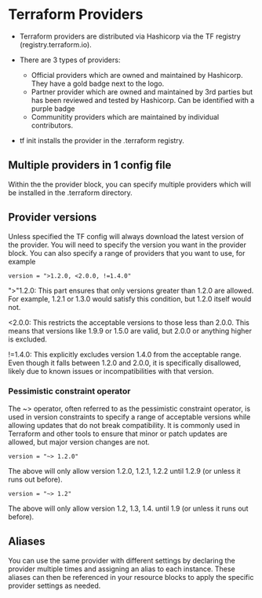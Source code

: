 # Terraform Providers

* Terraform providers are distributed via Hashicorp via the TF registry (registry.terraform.io).

* There are 3 types of providers:

    * Official providers which are owned and maintained by Hashicorp. They have a gold badge next to the logo.
    * Partner provider which are owned and maintained by 3rd parties but has been reviewed and tested by Hashicorp. Can be identified with a purple badge
    * Communitity providers which are maintained by individual contributors. 

* tf init installs the provider in the .terraform registry. 

## Multiple providers in 1 config file

Within the the provider block, you can specify multiple providers which will be installed in the .terraform directory.

## Provider versions

Unless specified the TF config will always download the latest version of the provider. You will need to specify the version you want in the provider block. You can also specify a range of providers that you want to use, for example

```
version = ">1.2.0, <2.0.0, !=1.4.0"
```

">"1.2.0: This part ensures that only versions greater than 1.2.0 are allowed. For example, 1.2.1 or 1.3.0 would satisfy this condition, but 1.2.0 itself would not.

<2.0.0: This restricts the acceptable versions to those less than 2.0.0. This means that versions like 1.9.9 or 1.5.0 are valid, but 2.0.0 or anything higher is excluded.

!=1.4.0: This explicitly excludes version 1.4.0 from the acceptable range. Even though it falls between 1.2.0 and 2.0.0, it is specifically disallowed, likely due to known issues or incompatibilities with that version.


### Pessimistic constraint operator

The ~> operator, often referred to as the pessimistic constraint operator, is used in version constraints to specify a range of acceptable versions while allowing updates that do not break compatibility. It is commonly used in Terraform and other tools to ensure that minor or patch updates are allowed, but major version changes are not.

```
version = "~> 1.2.0"
```

The above will only allow version 1.2.0, 1.2.1, 1.2.2 until 1.2.9 (or unless it runs out before).

```
version = "~> 1.2"
```

The above will only allow version 1.2, 1.3, 1.4. until 1.9 (or unless it runs out before).

## Aliases

You can use the same provider with different settings by declaring the provider multiple times and assigning an alias to each instance. These aliases can then be referenced in your resource blocks to apply the specific provider settings as needed.